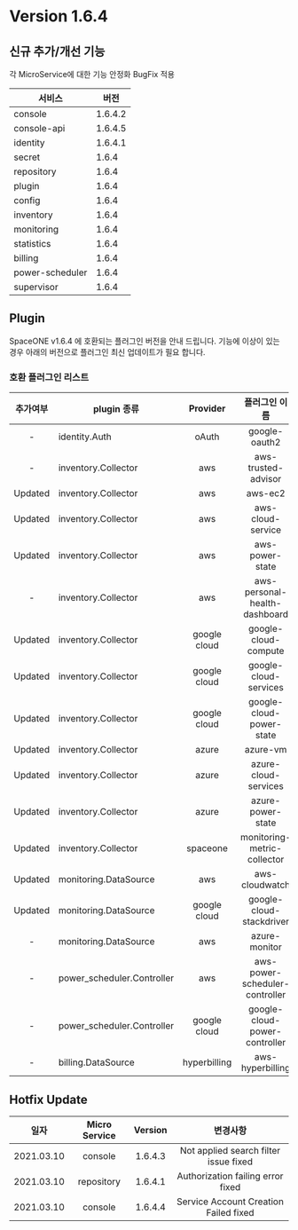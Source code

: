# Version 1.6.4


## 신규 추가/개선 기능

각 MicroService에 대한 기능 안정화 BugFix 적용

|서비스|버전   |
|---   |---    |
| console     		| 1.6.4.2       |
| console-api     	| 1.6.4.5      |
| identity     		|  1.6.4.1     |
| secret     		|  1.6.4     |
| repository     	| 1.6.4      |
| plugin     		|  1.6.4     |
| config     		|  1.6.4     |
| inventory     	| 1.6.4      |
| monitoring     	| 1.6.4      |
| statistics     	| 1.6.4      |
| billing     		| 1.6.4      |
| power-scheduler     	| 1.6.4       |
| supervisor     	| 1.6.4      |

## Plugin 
SpaceONE v1.6.4 에 호환되는 플러그인 버전을 안내 드립니다. 
기능에 이상이 있는 경우 아래의 버전으로 플러그인 최신 업데이트가 필요 합니다.

### 호환 플러그인 리스트

|추가여부|plugin 종류|Provider|플러그인 이름|버전|
|:---:|---|:---:|:---:|:---:|
|-|identity.Auth|oAuth|google-oauth2|v1.1|
|-|inventory.Collector|aws|aws-trusted-advisor|v1.2|
|Updated|inventory.Collector|aws|aws-ec2|v1.10|
|Updated|inventory.Collector|aws|aws-cloud-service|v1.8.2|
|Updated|inventory.Collector|aws|aws-power-state|v1.5.1|
|-|inventory.Collector|aws|aws-personal-health-dashboard|v1.1|
|Updated|inventory.Collector|google cloud|google-cloud-compute|v1.2.5|
|Updated|inventory.Collector|google cloud|google-cloud-services|v1.1.9|
|Updated|inventory.Collector|google cloud|google-cloud-power-state|v1.1.2|
|Updated|inventory.Collector|azure|azure-vm|v1.2.1|
|Updated|inventory.Collector|azure|azure-cloud-services|v1.1.1|
|Updated|inventory.Collector|azure|azure-power-state|v1.0|
|Updated|inventory.Collector|spaceone|monitoring-metric-collector|v1.1|
|Updated|monitoring.DataSource|aws|aws-cloudwatch|v1.1|
|Updated|monitoring.DataSource|google cloud|google-cloud-stackdriver|v1.0.3|
|-|monitoring.DataSource|aws|azure-monitor|v1.0|
|-|power_scheduler.Controller|aws|aws-power-scheduler-controller|v1.4.4|
|-|power_scheduler.Controller|google cloud|google-cloud-power-controller|v1.1.2|
|-|billing.DataSource|hyperbilling|aws-hyperbilling|v1.0.2|


## Hotfix Update
|일자|Micro Service|Version|변경사항|
|---|:---:|:---:|:---:|
|2021.03.10|console|1.6.4.3|Not applied search filter issue fixed |
|2021.03.10|repository|1.6.4.1|Authorization failing error fixed|
|2021.03.10|console|1.6.4.4|Service Account Creation Failed fixed|



